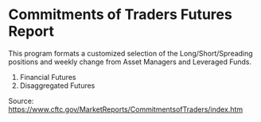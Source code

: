 # Commitments of Traders Futures Report

This program formats a customized selection of the Long/Short/Spreading positions and weekly change from Asset Managers and Leveraged Funds.

1. Financial Futures
2. Disaggregated Futures

Source: https://www.cftc.gov/MarketReports/CommitmentsofTraders/index.htm


